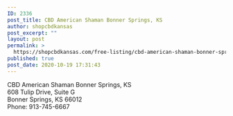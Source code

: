 ```yaml
---
ID: 2336
post_title: CBD American Shaman Bonner Springs, KS
author: shopcbdkansas
post_excerpt: ""
layout: post
permalink: >
  https://shopcbdkansas.com/free-listing/cbd-american-shaman-bonner-springs-ks/
published: true
post_date: 2020-10-19 17:31:43
---
```

<!-- wp:paragraph -->
<p>CBD American Shaman Bonner Springs, KS <br>608 Tulip Drive, Suite G <br>Bonner Springs, KS 66012 <br>Phone: 913-745-6667 </p>
<!-- /wp:paragraph -->

<!-- wp:block {"ref":2251} /-->